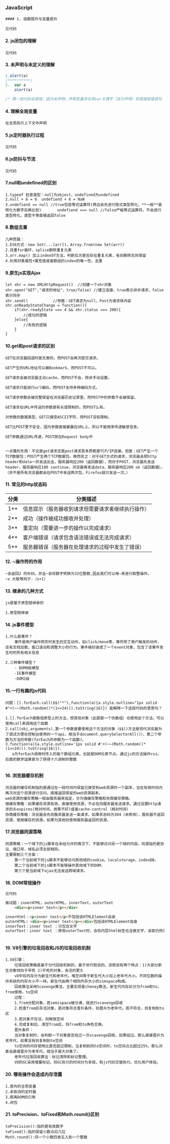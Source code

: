 ### JavaScript

	#### 1. 函数提升与变量提升

```
见代码
```

#### 2. js闭包的理解

```
见代码
```

#### 3. 未声明与未定义的理解

```javascript
1.alert(a)
/**********/
2.  var a
	alert(a)

/* 第一段代码会报错，因为未声明。声明变量存在用var关键字（显示声明）和直接赋值语句（隐式声明），如果都不满足，则是未声明的，在js中就会报错。es5中用var关键字声明却未赋值，称为undefiend,将此现象称为未定义。 */
```

#### 4. 理解全局变量

```
在全局执行上下文中声明
```

#### 5.js定时器执行过程

```
见代码
```

#### 6.js防抖与节流

```
见代码
```

#### 7.null和undefined的区别

```
1.typeof 检查类型：null为object，undefined为undefined
2.null + 6 = 6	undefiend + 6 = NaN
3.undefiend == null //true包容等式运算符(两边会先进行隐式类型转化，**一般**是转化为数字后再比较)       undefiend === null //false严格等式运算符，不会进行类型转化，类型不等直接返回false

```

#### 8.数组去重

```
几种思路：
1.ES6方式：new Set(...[arr])，Array.from(new Set(arr))
2.双重for循环，splice删除重复元素
3.arr.map() 加上indexOf方法，判断后方是否存在重复元素，有则删除无则保留
4.利用对象属性+属性值或者数组的index的唯一性，去重
```

#### 9.原生js实现Ajax

```
let xhr = new XMLHttpRequest()  //创建一个xhr对象
xhr.open("GET","请求的地址"，true/false) //建立连接，true表示异步请求，false表示同步
xhr.send()           //参数：GET请求为null，Post为请求体内容
xhr.onReadyStateChange = function(){
	if(xhr.readyState === 4 && xhr.status === 200){
		//成功的逻辑
	}else{
		//失败的逻辑
	}
}
```

#### 10.get和post请求的区别

```
GET在浏览器回退时是无害的，而POST会再次提交请求。

GET产生的URL地址可以被Bookmark，而POST不可以。

GET请求会被浏览器主动cache，而POST不会，除非手动设置。

GET请求只能进行url编码，而POST支持多种编码方式。

GET请求参数会被完整保留在浏览器历史记录里，而POST中的参数不会被保留。

GET请求在URL中传送的参数是有长度限制的，而POST么有。

对参数的数据类型，GET只接受ASCII字符，而POST没有限制。 

GET比POST更不安全，因为参数直接暴露在URL上，所以不能用来传递敏感信息。

GET参数通过URL传递，POST放在Request body中


一点骚的东西：不论是get请求还是post请求其本质都是TCP/IP连接。但是：GET产生一个TCP数据包；POST产生两个TCP数据包。换而言之：对于GET方式的请求，浏览器会把http header和data一并发送出去，服务器响应200（返回数据），而对于POST，浏览器先发送header，服务器响应100 continue，浏览器再发送data，服务器响应200 ok（返回数据）。（并不是所有浏览器都会在POST中发送两次包，Firefox就只发送一次。）
```

#### 11. 常见的http状态码

| 分类 | 分类描述                                           |
| ---- | -------------------------------------------------- |
| 1**  | 信息提示（服务器收到请求但需要请求者继续执行操作） |
| 2**  | 成功（操作被成功接收并处理）                       |
| 3**  | 重定向（需要进一步的操作以完成请求）               |
| 4**  | 客户端错误（请求包含语法错误或无法完成请求）       |
| 5**  | 服务器错误（服务器在处理请求的过程中发生了错误）   |

#### 12. ~操作符的作用

```
~会返回2 的补码，并且~会将数字转换为32位整数,因此我们可以用~来进行取整操作。
~x 大致等同于-（x+1）
```

#### 13. 继承的几种方式

```
js是基于原型链继承的

1.原型链继承

```

#### 14. js事件模型

```
1.什么是事件？
	事件是用户操作网页时发生的交互动作，如click/move等，事件除了用户触发的动作，还有文档加载，窗口滚动和调整大小的行为。事件被封装成了一个event对象，包含了该事件发生时的所有相关信息
   
2.三种事件模型？
	- DOM0级模型
	-IE事件模型
	-DOM2级
```

#### 15.一行有趣的js代码

```
问题：[].forEach.call($$("*"),function(a){a.style.outline="1px solid #"+(~~(Math.random()*(1<<24))).toString(16)}) 能解释一下这段代码的意思吗？

1.[].forEach是数组原型上的方法，想其他对象（此题是一个伪数组）也使用这个方法，可以使用call来调用这个函数
2.call(obj,arguments),第一个参数是要使用这个方法的对象（$$()方法是现代浏览器为了调试方便在控制台使用的一个api，相当于document.querySelectorAll()），第二个参数为方法的参数(forEach的参数为一个函数)。
3.function(a){a.style.outline='1px solid #'+(~~(Math.random()*(1<<24))).toString(16)}).
   a为forEach调用时传入的每个数组元素，也就是DOM元素节点。通过js的方法操作css。后面的数学运算是为了获得十六进制的整数
   
```

#### 16. 浏览器缓存机制

```
浏览器的缓存机制指的是通过在一段时间内保留已接受到web资源的一个副本，当在有效时间内再次对这个资源进行访问，直接返回保留的web资源副本。
web资源的缓存策略一般由服务器来指定，分为强缓存策略和协商缓存策略。
强缓存策略：如果缓存资源有效，直接使用资源，不必在向服务器发送请求。通过设置http请求的头expires(绝对时间，效果不好)或者cache-control（相对时间）
协商缓存策略：浏览器会先向服务器发送一条请求，如果状态码为304（未修改），服务器不返回资源，使用缓存的资源。如果为其他则使用服务器返回的资源。
```

#### 17.浏览器同源策略

```
同源策略：一个域下的js脚本在未经允许的情况下，不能够访问另一个域的内容。同源指的是协议、端口号、域名必须全部相同。
主要限制三个方面：
	第一个当前域下的js脚本不能够访问其他域的cookie。localstorage、indexDB，
	第二个当前域下的js脚本不能够操作其他域下的DOM，
	第三个是当前域下ajax无法发送跨域请求。
```

#### 18. DOM常规操作

```html
见代码

面试题：innerHTML，outerHTML，innerText，outerText
	<div><p>inner text</p></div>

innerHtml：<p>inner text</p>不包括该HTMLElement自身
outerHTML: <div><p>inner text</p></div>包括该HTMLElement自身
innerText：inner text ：只包含文字
outerText：inner text ：修改outerText时，会将内层html标签也当做文字，读取仍然只是文本元素inner text
	
```

#### 19. V8引擎的垃圾回收和JS的垃圾回收机制

```
1.V8引擎：
	垃圾回收策略是基于分代回收机制的，基于世代假说的。该假说有两个特点：1)大部分新生对象倾向于早死 2)不死的对象，会活的更久
	v8中将内存分为新生代和老年代，堆空间等于新生代大小加上老年代大小。不同位数的操作系统的内存大小不一样。新生代由两个相同内存大小的simspace构成。
	回收算法采用Scavenge算法，主要实现是cheney算法，新生代内存区分为from和to，from使用，to空闲
	过程：
	1.from分配对象，若semispace被分满，就进行scavenge回收
	2.检查from区存活对象，若对象符合晋升条件，则晋升为老年代。若不符合，则复制到to区
	3.若对象不存活，则释放空间
	4.完成复制后，清空from区，将from和to角色交换。
	晋升条件：
	当对象复制时，会判断一下对象是否经过一次scavenge回收，如果经过。那么直接晋升为老年代，如果没有则复制到to空间
	to空间的内存使用比是否超过限制，当复制到同to空间时，to空间占比超过25%，那么对象会直接晋升为老年代，相当于是大对象了。
	老年代垃圾回收算法：标记清除和标记整理。
	V8的GC采用增量标记，将GC执行的时间分为多段，和js代码交替执行。优化用户体验。
```

#### 20. 哪些操作会造成内存泄露

```
1.意外的全局变量
2.未取消的定时器
3.脱离DOM的引用
4.闭包
```

#### 21. toPrecision、toFixed和Math.round()区别

```
toPrecision():指的是有效数字
toFixed():指的保留小数点后几位
Math.round():将一个小数四舍五入到一个整数
```

